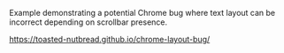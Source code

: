 Example demonstrating a potential Chrome bug where text layout can be incorrect depending on scrollbar presence.

https://toasted-nutbread.github.io/chrome-layout-bug/
